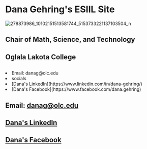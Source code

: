 
## <h1>Dana Gehring's ESIIL Site</h1>

![278873986_10102151513581744_5153733221137103504_n](https://user-images.githubusercontent.com/78752548/227621682-dd7aa54b-4e14-4746-ac09-a13cff9464c6.jpg)

## Chair of Math, Science, and Technology
## Oglala Lakota College

## <ul>
  <li>Email: danag@olc.edu</li>
  <li>socials</li>
    <li>[Dana's LinkedIn](https://www.linkedin.com/in/dana-gehring/)<a href="https://www.linkedin.com/in/dana-gehring/"></a></li>
    <li>[Dana's Facebook](https://www.facebook.com/dana.gehring)<a href="https://www.facebook.com/dana.gehring"></a></li>
  </ul>
  
## Email: danag@olc.edu
## [Dana's LinkedIn](https://www.linkedin.com/in/dana-gehring/)<a href="https://www.linkedin.com/in/dana-gehring/"></a>
## [Dana's Facebook](https://www.facebook.com/dana.gehring)<a href="https://www.facebook.com/dana.gehring"></a>
